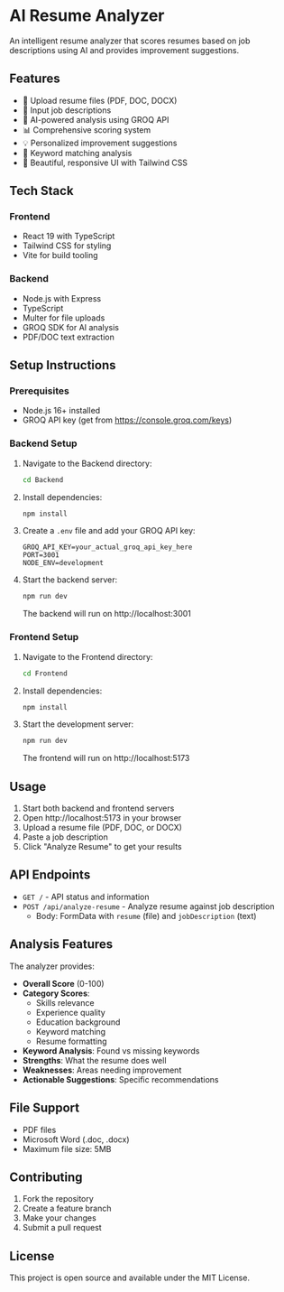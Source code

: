 # AI Resume Analyzer

An intelligent resume analyzer that scores resumes based on job descriptions using AI and provides improvement suggestions.

## Features

- 📄 Upload resume files (PDF, DOC, DOCX)
- 📝 Input job descriptions
- 🤖 AI-powered analysis using GROQ API
- 📊 Comprehensive scoring system
- 💡 Personalized improvement suggestions
- 🎯 Keyword matching analysis
- 🎨 Beautiful, responsive UI with Tailwind CSS

## Tech Stack

### Frontend
- React 19 with TypeScript
- Tailwind CSS for styling
- Vite for build tooling

### Backend  
- Node.js with Express
- TypeScript
- Multer for file uploads
- GROQ SDK for AI analysis
- PDF/DOC text extraction

## Setup Instructions

### Prerequisites
- Node.js 16+ installed
- GROQ API key (get from https://console.groq.com/keys)

### Backend Setup

1. Navigate to the Backend directory:
   ```bash
   cd Backend
   ```

2. Install dependencies:
   ```bash
   npm install
   ```

3. Create a `.env` file and add your GROQ API key:
   ```
   GROQ_API_KEY=your_actual_groq_api_key_here
   PORT=3001
   NODE_ENV=development
   ```

4. Start the backend server:
   ```bash
   npm run dev
   ```

   The backend will run on http://localhost:3001

### Frontend Setup

1. Navigate to the Frontend directory:
   ```bash
   cd Frontend
   ```

2. Install dependencies:
   ```bash
   npm install
   ```

3. Start the development server:
   ```bash
   npm run dev
   ```

   The frontend will run on http://localhost:5173

## Usage

1. Start both backend and frontend servers
2. Open http://localhost:5173 in your browser
3. Upload a resume file (PDF, DOC, or DOCX)
4. Paste a job description
5. Click "Analyze Resume" to get your results

## API Endpoints

- `GET /` - API status and information
- `POST /api/analyze-resume` - Analyze resume against job description
  - Body: FormData with `resume` (file) and `jobDescription` (text)

## Analysis Features

The analyzer provides:
- **Overall Score** (0-100)
- **Category Scores**:
  - Skills relevance
  - Experience quality  
  - Education background
  - Keyword matching
  - Resume formatting
- **Keyword Analysis**: Found vs missing keywords
- **Strengths**: What the resume does well
- **Weaknesses**: Areas needing improvement  
- **Actionable Suggestions**: Specific recommendations

## File Support

- PDF files
- Microsoft Word (.doc, .docx)
- Maximum file size: 5MB

## Contributing

1. Fork the repository
2. Create a feature branch
3. Make your changes
4. Submit a pull request

## License

This project is open source and available under the MIT License.
